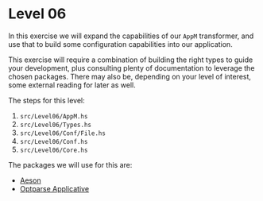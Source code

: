 # Level 06

In this exercise we will expand the capabilities of our `AppM` transformer, and
use that to build some configuration capabilities into our application.

This exercise will require a combination of building the right types to guide
your development, plus consulting plenty of documentation to leverage the chosen
packages. There may also be, depending on your level of interest, some external
reading for later as well.

The steps for this level:
1) ``src/Level06/AppM.hs``
2) ``src/Level06/Types.hs``
3) ``src/Level06/Conf/File.hs``
4) ``src/Level06/Conf.hs``
5) ``src/Level06/Core.hs``

The packages we will use for this are:

- [Aeson](https://hackage.haskell.org/package/aeson)
- [Optparse Applicative](https://hackage.haskell.org/package/optparse-applicative)
